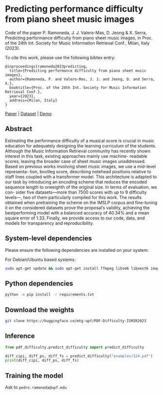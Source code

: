 # Predicting performance difficulty from piano sheet music images

Code of the paper P. Ramoneda, J. J. Valero-Mas, D. Jeong & X. Serra, Predicting performance difficulty from piano sheet music images, in Proc. of the 24th Int. Society for Music Information Retrieval Conf., Milan, Italy (2023).


To cite this work, please use the following bibtex entry:

```
@inproceedings{ramoneda2023predicting,
  title={Predicting performance difficulty from piano sheet music images},
  author={Ramoneda, P. and Valero-Mas, J. J. and Jeong, D. and Serra, X.},
  booktitle={Proc. of the 24th Int. Society for Music Information Retrieval Conf.},
  year={2023},
  address={Milan, Italy}
}
```

 [Paper](https://arxiv.org/pdf/2309.16287.pdf) | [Dataset](https://zenodo.com/record/8126801) | [Demo](https://musiccritic.upf.edu/pdf_difficulty/) 

## Abstract

Estimating the performance difficulty of a musical score
is crucial in music education for adequately designing the
learning curriculum of the students. Although the Music
Information Retrieval community has recently shown interest in this task, existing approaches mainly use machine-
readable scores, leaving the broader case of sheet music
images unaddressed. Based on previous works involving sheet music images, we use a mid-level representa-
tion, bootleg score, describing notehead positions relative
to staff lines coupled with a transformer model. This architecture is adapted to our task by introducing an encoding
scheme that reduces the encoded sequence length to oneeighth of the original size. In terms of evaluation, we con-
sider five datasets—more than 7500 scores with up to 9 difficulty levels—, two of them particularly compiled for this
work. The results obtained when pretraining the scheme
on the IMSLP corpus and fine-tuning it on the considered
datasets prove the proposal’s validity, achieving the bestperforming model with a balanced accuracy of 40.34% and
a mean square error of 1.33. Finally, we provide access
to our code, data, and models for transparency and reproducibility.

## System-level dependencies

Please ensure the following dependencies are installed on your system:

For Debian/Ubuntu based systems:

```sh
sudo apt-get update && sudo apt-get install ffmpeg libsm6 libxext6 imagemagick ghostscript -y
```

## Python dependencies

```sh
python -m pip install -r requirements.txt
```

## Download the weights

```sh
git clone https://huggingface.co/mtg-upf/PDF-Difficulty-ISMIR2023
```

## Inference

```Python
from pdf_difficulty.predict_difficulty import predict_difficulty

diff_cipi, diff_ps, diff_fs = predict_difficulty("examples/124.pdf")
print(diff_cipi, diff_ps, diff_fs)
```

## Training the model

Ask to `pedro.ramoneda@upf.edu`